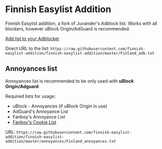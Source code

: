 # Finnish Easylist Addition

Finnish Easylist addition, a fork of Juvander's Adblock list. Works with all blockers, however uBlock Origin/AdGuard is recommended.

[Add list to your Adblocker](https://finnish-easylist-addition.github.io/)

Direct URL to the list: `https://raw.githubusercontent.com/finnish-easylist-addition/finnish-easylist-addition/master/Finland_adb.txt`

## Annoyances list

Annoyances list is recommended to be only used with **uBlock Origin/Adguard**

Required lists for usage:

* uBlock - Annoyances (if uBlock Origin in use)
* AdGuard's Annoyance List
* Fanboy's Annoyance List
* <a href="https://subscribe.adblockplus.org/?location=https://secure.fanboy.co.nz/fanboy-cookiemonster.txt&title=Fanboy's Cookie List">Fanboy's Cookie List</a>

URL: `https://raw.githubusercontent.com/finnish-easylist-addition/finnish-easylist-addition/master/annoyances/Finland_annoyances.txt`
